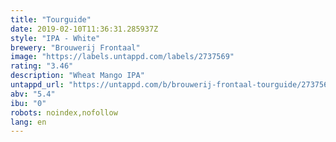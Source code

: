 ```yaml
---
title: "Tourguide"
date: 2019-02-10T11:36:31.285937Z
style: "IPA - White"
brewery: "Brouwerij Frontaal"
image: "https://labels.untappd.com/labels/2737569"
rating: "3.46"
description: "Wheat Mango IPA"
untappd_url: "https://untappd.com/b/brouwerij-frontaal-tourguide/2737569"
abv: "5.4"
ibu: "0"
robots: noindex,nofollow
lang: en
---
```

